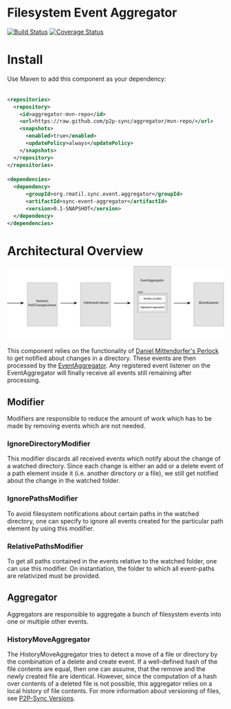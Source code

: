 # Filesystem Event Aggregator

[![Build Status](https://travis-ci.org/p2p-sync/aggregator.svg?branch=master)](https://travis-ci.org/p2p-sync/aggregator)
[![Coverage Status](https://coveralls.io/repos/p2p-sync/aggregator/badge.svg?branch=master&service=github)](https://coveralls.io/github/p2p-sync/aggregator?branch=master)

# Install
Use Maven to add this component as your dependency:

```xml

<repositories>
  <repository>
    <id>aggregator-mvn-repo</id>
    <url>https://raw.github.com/p2p-sync/aggregator/mvn-repo/</url>
    <snapshots>
      <enabled>true</enabled>
      <updatePolicy>always</updatePolicy>
    </snapshots>
  </repository>
</repositories>

<dependencies>
  <dependency>
      <groupId>org.rmatil.sync.event.aggregator</groupId>
      <artifactId>sync-event-aggregator</artifactId>
      <version>0.1-SNAPSHOT</version>
  </dependency>
</dependencies>

```

# Architectural Overview

[![Architectural Overview](https://github.com/p2p-sync/aggregator/blob/master/src/main/resources/img/architectural-overview.png)](https://github.com/p2p-sync/aggregator/blob/master/src/main/resources/img/architectural-overview.png)

This component relies on the functionality of [Daniel Mittendorfer's Perlock](https://github.com/danielmitterdorfer/perlock) to get notified about changes in a directory. These events are then processed by the [EventAggregator](https://github.com/p2p-sync/aggregator/blob/master/src/main/java/org/rmatil/sync/event/aggregator/api/IEventAggregator.java). Any registered event listener on the EventAggregator will finally receive all events still remaining after processing. 

## Modifier
Modifiers are responsible to reduce the amount of work which has to be made by removing events which are not needed.

### IgnoreDirectoryModifier
This modifier discards all received events which notify about the change of a watched directory. Since each change is either
an add or a delete event of a path element inside it (i.e. another directory or a file), we still get notified about
the change in the watched folder.

### IgnorePathsModifier
To avoid filesystem notifications about certain paths in the watched directory, one can specify to ignore all events
created for the particular path element by using this modifier.

### RelativePathsModifier
To get all paths contained in the events relative to the watched folder, one can use this modifier. On instantiation, the 
folder to which all event-paths are relativized must be provided.

## Aggregator
Aggregators are responsible to aggregate a bunch of filesystem events into one or multiple other events.

### HistoryMoveAggregator
The HistoryMoveAggregator tries to detect a move of a file or directory by the combination of a delete and create event.
If a well-defined hash of the file contents are equal, then one can assume, that the remove and the newly created file are identical. However, since the computation of a hash over contents of a deleted file is not possible, this aggregator relies
on a local history of file contents. For more information about versioning of files, see [P2P-Sync Versions](https://github.com/p2p-sync/versions).
